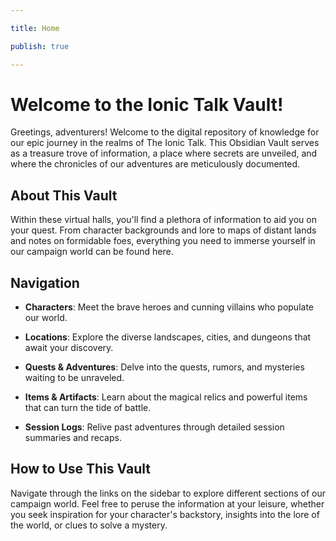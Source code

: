 ```yaml
---

title: Home

publish: true

---
```


# Welcome to the Ionic Talk Vault!

  

Greetings, adventurers! Welcome to the digital repository of knowledge for our epic journey in the realms of The Ionic Talk. This Obsidian Vault serves as a treasure trove of information, a place where secrets are unveiled, and where the chronicles of our adventures are meticulously documented.

  

## About This Vault

  

Within these virtual halls, you'll find a plethora of information to aid you on your quest. From character backgrounds and lore to maps of distant lands and notes on formidable foes, everything you need to immerse yourself in our campaign world can be found here.

  

## Navigation

  

- **Characters**: Meet the brave heroes and cunning villains who populate our world.

- **Locations**: Explore the diverse landscapes, cities, and dungeons that await your discovery.

- **Quests & Adventures**: Delve into the quests, rumors, and mysteries waiting to be unraveled.

- **Items & Artifacts**: Learn about the magical relics and powerful items that can turn the tide of battle.

- **Session Logs**: Relive past adventures through detailed session summaries and recaps.

  

## How to Use This Vault

  

Navigate through the links on the sidebar to explore different sections of our campaign world. Feel free to peruse the information at your leisure, whether you seek inspiration for your character's backstory, insights into the lore of the world, or clues to solve a mystery.